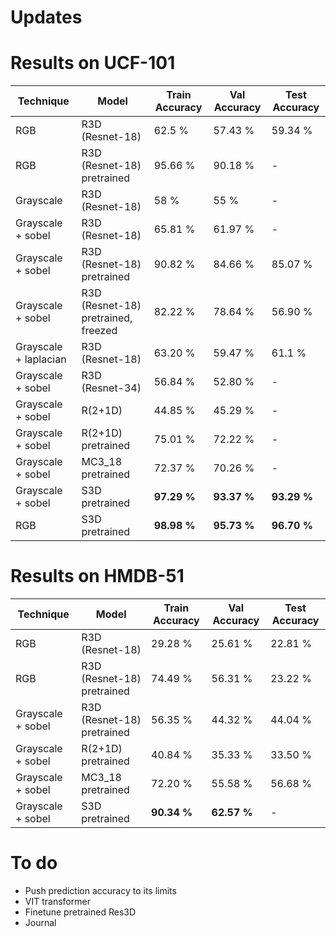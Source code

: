 # Updates



# Results on UCF-101
| Technique   |    Model     | Train Accuracy | Val Accuracy | Test Accuracy |
| ----------- | -----------  | -------- | -------- | -------- |
| RGB      | R3D (Resnet-18)       | 62.5 %  | 57.43 % | 59.34 % |
| RGB      | R3D (Resnet-18) pretrained       | 95.66 % | 90.18 % | - |
| Grayscale      | R3D (Resnet-18)        | 58 % | 55 % | - |
| Grayscale + sobel   | R3D (Resnet-18)         | 65.81 % | 61.97 % | - |
| Grayscale + sobel   | R3D (Resnet-18) pretrained        | 90.82 % | 84.66 % | 85.07 % |
| Grayscale + sobel   | R3D (Resnet-18) pretrained, freezed        | 82.22 % | 78.64 % | 56.90 % |
| Grayscale + laplacian   | R3D (Resnet-18)     | 63.20 % | 59.47 % | 61.1 % |
| Grayscale + sobel   | R3D (Resnet-34)         | 56.84 % | 52.80 % | - |
| Grayscale + sobel   | R(2+1D)         | 44.85 % | 45.29 % | - |
| Grayscale + sobel   | R(2+1D) pretrained        | 75.01 % | 72.22 % | - |
| Grayscale + sobel   | MC3_18 pretrained        | 72.37 % | 70.26 % | - |
| Grayscale + sobel   | S3D pretrained         | **97.29 %** | **93.37 %** | **93.29 %** |
| RGB   | S3D pretrained         | **98.98 %** | **95.73 %** | **96.70 %** |

# Results on HMDB-51
| Technique   |    Model     | Train Accuracy | Val Accuracy | Test Accuracy |
| ----------- | -----------  | -------- | -------- |-------- |
| RGB      | R3D (Resnet-18)       | 29.28 % | 25.61 % | 22.81 % |
| RGB      | R3D (Resnet-18) pretrained       | 74.49 %  | 56.31 % | 23.22 % |
| Grayscale + sobel   | R3D (Resnet-18) pretrained         | 56.35 % | 44.32 % | 44.04 % |
| Grayscale + sobel   | R(2+1D) pretrained         | 40.84 % | 35.33 % | 33.50 % |
| Grayscale + sobel   | MC3_18 pretrained        | 72.20 % | 55.58 % | 56.68 % |
| Grayscale + sobel   | S3D pretrained        | **90.34 %** | **62.57 %** | - |


# To do
- Push prediction accuracy to its limits
- VIT transformer
- Finetune pretrained Res3D
- Journal
